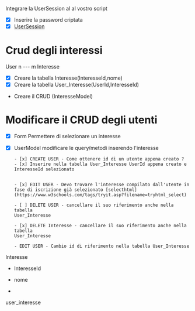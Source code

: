Integrare la UserSession al al vostro script

- [x] Inserire la password criptata
- [x] [UserSession](src/service/UserSession.php)

# Crud degli interessi

User n --- m Interesse

- [x] Creare la tabella Interesse(InteresseId,nome)
- [x] Creare la tabella User_Interesse(UserId,InteresseId)

- Creare il CRUD (InteresseModel)

# Modificare il CRUD degli utenti 

- [x] Form Permettere di selezionare un interesse
- [x] UserModel modificare le query/metodi inserendo l'interesse
      
      - [x] CREATE USER - Come ottenere id di un utente appena creato ?
      - [x] Inserire nella tabella User_Interesse UserId appena creato e InteresseId selezionato

  
      - [x] EDIT USER - Devo trovare l'interesse compilato dall'utente in fase di iscrizione già selezionato [selecthtml](https://www.w3schools.com/tags/tryit.asp?filename=tryhtml_select)

      - [ ] DELETE USER - cancellare il suo riferimento anche nella tabella
      User_Interesse

      - [x] DELETE Interesse - cancellare il suo riferimento anche nella tabella
      User_Interesse

      - EDIT USER - Cambio id di riferimento nella tabella User_Interesse

      
       



Interesse
  - InteresseId
  - nome

- 

user_interesse



#